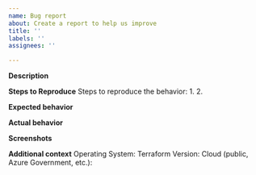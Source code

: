 ```yaml
---
name: Bug report
about: Create a report to help us improve
title: ''
labels: ''
assignees: ''

---
```


**Description**


**Steps to Reproduce**
Steps to reproduce the behavior:
1. 
2. 

**Expected behavior**


**Actual behavior**


**Screenshots**


**Additional context**
Operating System:
Terraform Version:
Cloud (public, Azure Government, etc.):

